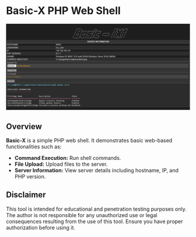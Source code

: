 # Basic-X PHP Web Shell
![Alt text](assets/image.png)
## Overview

**Basic-X** is a simple PHP web shell. It demonstrates basic web-based functionalities such as:

- **Command Execution:** Run shell commands.
- **File Upload:** Upload files to the server.
- **Server Information:** View server details including hostname, IP, and PHP version.

## Disclaimer

This tool is intended for educational and penetration testing purposes only. The author is not responsible for any unauthorized use or legal consequences resulting from the use of this tool. Ensure you have proper authorization before using it.
